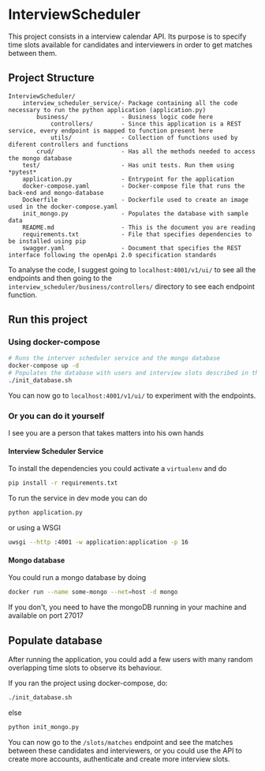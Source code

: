 # InterviewScheduler
This project consists in a interview calendar API.
Its purpose is to specify time slots available for candidates and interviewers in order to
get matches between them.
## Project Structure
```
InterviewScheduler/
    interview_scheduler_service/- Package containing all the code necessary to run the python application (application.py)
        business/               - Business logic code here 
            controllers/        - Since this application is a REST service, every endpoint is mapped to function present here
            utils/              - Collection of functions used by diferent controllers and functions
        crud/                   - Has all the methods needed to access the mongo database
    test/                       - Has unit tests. Run them using *pytest*
    application.py              - Entrypoint for the application
    docker-compose.yaml         - Docker-compose file that runs the back-end and mongo-database
    Dockerfile                  - Dockerfile used to create an image used in the docker-compose.yaml
    init_mongo.py               - Populates the database with sample data
    README.md                   - This is the document you are reading
    requirements.txt            - File that specifies dependencies to be installed using pip
    swagger.yaml                - Document that specifies the REST interface following the openApi 2.0 specification standards
```

To analyse the code, I suggest going to `localhost:4001/v1/ui/` to see all the endpoints
 and then going to the `interview_scheduler/business/controllers/` directory to see each endpoint function.
## Run this project
### Using docker-compose
```bash
# Runs the interver scheduler service and the mongo database 
docker-compose up -d
# Populates the database with users and interview slots described in the "Populate database" section
./init_database.sh
```
You can now go to `localhost:4001/v1/ui/` to experiment with the endpoints.
### Or you can do it yourself
I see you are a person that takes matters into his own hands
#### Interview Scheduler Service
To install the dependencies you could activate a `virtualenv` and do
```bash
pip install -r requirements.txt
```
To run the service in dev mode you can do
```bash
python application.py
```
or using a WSGI
```bash
uwsgi --http :4001 -w application:application -p 16
```

#### Mongo database
You could run a mongo database by doing
```bash
docker run --name some-mongo --net=host -d mongo
```
If you don't, you need to have the mongoDB running in your machine and available on port 27017
## Populate database
After running the application, you could add a few users with many random overlapping time slots 
to observe its behaviour.

If you ran the project using docker-compose, do:
```bash
./init_database.sh
```
else
```bash
python init_mongo.py
```
You can now go to the `/slots/matches` endpoint and see the matches between these candidates and interviewers,
or you could use the API to create more accounts, authenticate and create more interview slots.


 